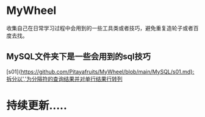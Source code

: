 # MyWheel
收集自己在日常学习过程中会用到的一些工具类或者技巧，避免重复造轮子或者百度去找。

## MySQL文件夹下是一些会用到的sql技巧
[s01]{https://github.com/Pitayafruits/MyWheel/blob/main/MySQL/s01.md}:拆分以','为分隔符的查询结果并对单行结果行转列

# 持续更新.....
